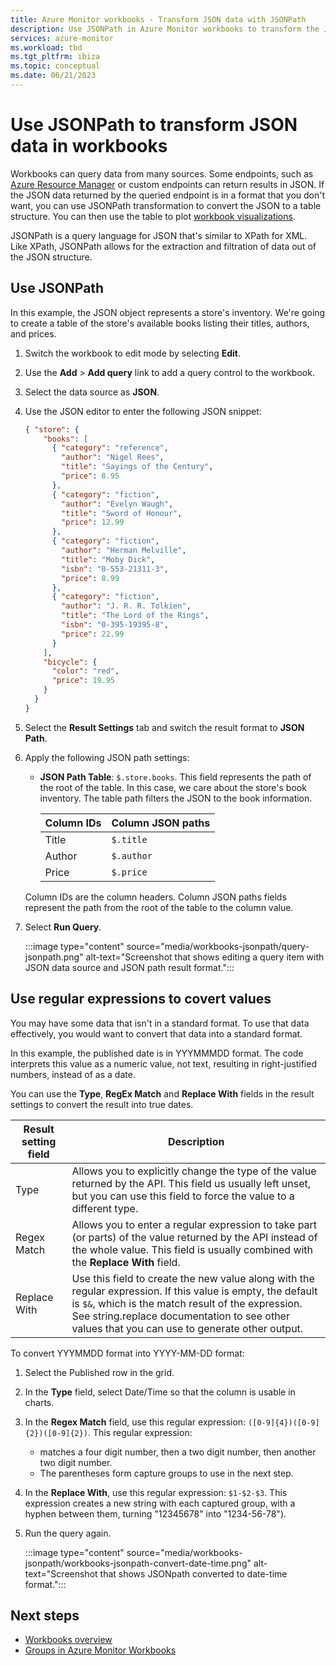 ```yaml
---
title: Azure Monitor workbooks - Transform JSON data with JSONPath
description: Use JSONPath in Azure Monitor workbooks to transform the JSON data results to a different data format. 
services: azure-monitor
ms.workload: tbd
ms.tgt_pltfrm: ibiza
ms.topic: conceptual
ms.date: 06/21/2023
---
```


# Use JSONPath to transform JSON data in workbooks

Workbooks can query data from many sources. Some endpoints, such as [Azure Resource Manager](../../azure-resource-manager/management/overview.md) or custom endpoints can return results in JSON. If the JSON data returned by the queried endpoint is in a format that you don't want, you can use JSONPath transformation to convert the JSON to a table structure. You can then use the table to plot [workbook visualizations](./workbooks-overview.md#visualizations).

JSONPath is a query language for JSON that's similar to XPath for XML. Like XPath, JSONPath allows for the extraction and filtration of data out of the JSON structure.

## Use JSONPath

In this example, the JSON object represents a store's inventory. We're going to create a table of the store's available books listing their titles, authors, and prices.

1. Switch the workbook to edit mode by selecting **Edit**.
1. Use the **Add** > **Add query** link to add a query control to the workbook.
1. Select the data source as **JSON**.
1. Use the JSON editor to enter the following JSON snippet:

    ```json
    { "store": {
        "books": [ 
          { "category": "reference",
            "author": "Nigel Rees",
            "title": "Sayings of the Century",
            "price": 8.95
          },
          { "category": "fiction",
            "author": "Evelyn Waugh",
            "title": "Sword of Honour",
            "price": 12.99
          },
          { "category": "fiction",
            "author": "Herman Melville",
            "title": "Moby Dick",
            "isbn": "0-553-21311-3",
            "price": 8.99
          },
          { "category": "fiction",
            "author": "J. R. R. Tolkien",
            "title": "The Lord of the Rings",
            "isbn": "0-395-19395-8",
            "price": 22.99
          }
        ],
        "bicycle": {
          "color": "red",
          "price": 19.95
        }
      }
    }
    ```  
1. Select the **Result Settings** tab and switch the result format to **JSON Path**.
1. Apply the following JSON path settings:

    - **JSON Path Table**: `$.store.books`. This field represents the path of the root of the table. In this case, we care about the store's book inventory. The table path filters the JSON to the book information.

       | Column IDs | Column JSON paths |
       |:-----------|:-----------------|
       | Title      | `$.title`        |
       | Author     | `$.author`       |
       | Price      | `$.price`        |

    Column IDs are the column headers. Column JSON paths fields represent the path from the root of the table to the column value.

1. Select **Run Query**.

    :::image type="content" source="media/workbooks-jsonpath/query-jsonpath.png" alt-text="Screenshot that shows editing a query item with JSON data source and JSON path result format.":::

## Use regular expressions to covert values

You may have some data that isn't in a standard format. To use that data effectively, you would want to convert that data into a standard format.

In this example, the published date is in YYYMMMDD format. The code interprets this value as a numeric value, not text, resulting in right-justified numbers, instead of as a date.

You can use the **Type**, **RegEx Match** and **Replace With** fields in the result settings to convert the result into true dates.

|Result setting field  |Description  |
|---------|---------|
|Type|Allows you to explicitly change the type of the value returned by the API. This field us usually left unset, but you can use this field to force the value to a different type. |
|Regex Match|Allows you to enter a regular expression to take part (or parts) of the value returned by the API instead of the whole value. This field is usually combined with the **Replace With** field. |
|Replace With|Use this field to create the new value along with the regular expression. If this value is empty, the default is `$&`, which is the match result of the expression. See string.replace documentation to see other values that you can use to generate other output.|


To convert YYYMMDD format into YYYY-MM-DD format:

1. Select the Published row in the grid.
1. In the **Type** field, select Date/Time so that the column is usable in charts.
1. In the **Regex Match** field, use this regular expression: `([0-9]{4})([0-9]{2})([0-9]{2})`. This regular expression:
    - matches a four digit number, then a two digit number, then another two digit number.
    - The parentheses form capture groups to use in the next step.
1. In the **Replace With**, use this regular expression: `$1-$2-$3`. This expression creates a new string with each captured group, with a hyphen between them, turning "12345678" into "1234-56-78").
1. Run the query again. 

    :::image type="content" source="media/workbooks-jsonpath/workbooks-jsonpath-convert-date-time.png" alt-text="Screenshot that shows JSONpath converted to date-time format.":::
## Next steps

- [Workbooks overview](./workbooks-overview.md)
- [Groups in Azure Monitor Workbooks](workbooks-groups.md)
